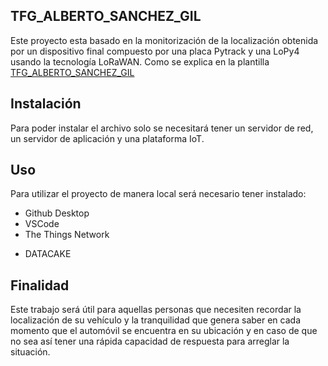 ## TFG_ALBERTO_SANCHEZ_GIL
Este proyecto esta basado en la monitorización de la localización obtenida por un dispositivo final compuesto por una placa Pytrack y una LoPy4 usando la tecnología LoRaWAN. 
Como se explica en la plantilla [TFG_ALBERTO_SANCHEZ_GIL](https://github.com/AlbertoSanchezGil1/TFG_ALBERTO_SANCHEZ_GIL "TFG_ALBERTO_SANCHEZ_GIL")
## Instalación
Para poder instalar el archivo solo se necesitará tener un servidor de red, un servidor de aplicación y una plataforma IoT.
## Uso
Para utilizar el proyecto de manera local será necesario tener instalado:
- Github Desktop
- VSCode
- The Things Network
+ DATACAKE
## Finalidad
Este trabajo será útil para aquellas personas que necesiten recordar la localización de su vehículo y la tranquilidad que genera saber en cada momento que el automóvil se encuentra en su ubicación y en caso de que no sea así tener una rápida capacidad de respuesta para arreglar la situación.
